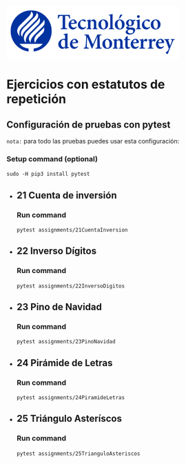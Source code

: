 ![Tec de Monterrey](images/logotecmty.png)
# Ejercicios con estatutos de repetición

## Configuración de pruebas con **pytest**

`nota:` para todo las pruebas puedes usar esta configuración:
### Setup command (optional)
```
sudo -H pip3 install pytest
```

- ## 21 Cuenta de inversión
    ### Run command
    ```
    pytest assignments/21CuentaInversion
    ```    

- ## 22 Inverso Dígitos
    ### Run command
    ```
    pytest assignments/22InversoDigitos
    ```

- ## 23 Pino de Navidad
    ### Run command
    ```
    pytest assignments/23PinoNavidad
    ```

- ## 24 Pirámide de Letras
    ### Run command
    ```
    pytest assignments/24PiramideLetras
    ```

- ## 25 Triángulo Asteríscos
    ### Run command
    ```
    pytest assignments/25TrianguloAsteriscos
    ```
        